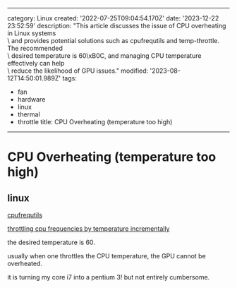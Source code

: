 ------
category: Linux
created: '2022-07-25T09:04:54.170Z'
date: '2023-12-22 23:52:59'
description: "This article discusses the issue of CPU overheating in Linux systems\
  \ and provides potential solutions such as cpufrequtils and temp-throttle. The recommended\
  \ desired temperature is 60\xB0C, and managing CPU temperature effectively can help\
  \ reduce the likelihood of GPU issues."
modified: '2023-08-12T14:50:01.989Z'
tags:
- fan
- hardware
- linux
- thermal
- throttle
title: CPU Overheating (temperature too high)
------

# CPU Overheating (temperature too high)

## linux

[cpufrequtils](http://kernel.org/pub/linux/utils/kernel/cpufreq/cpufrequtils.html)

[throttling cpu frequencies by temperature incrementally](https://github.com/Sepero/temp-throttle)

the desired temperature is 60.

usually when one throttles the CPU temperature, the GPU cannot be overheated.

it is turning my core i7 into a pentium 3! but not entirely cumbersome.
